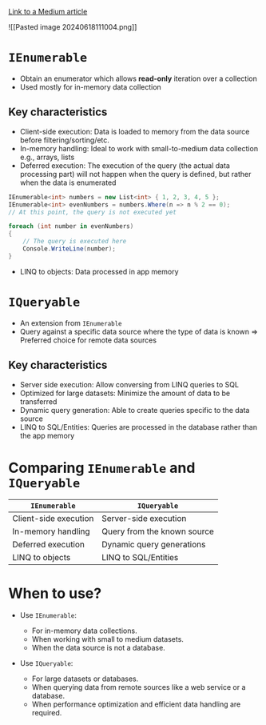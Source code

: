 
[Link to a Medium article](https://medium.com/@shahrukhkhan_7802/understanding-the-differences-between-ienumerable-and-iqueryable-in-c-9dbc9ac145f3)

![[Pasted image 20240618111004.png]]

# `IEnumerable`

- Obtain an enumerator which allows **read-only** iteration over a collection
- Used mostly for in-memory data collection
## Key characteristics

- Client-side execution: Data is loaded to memory from the data source before filtering/sorting/etc.
- In-memory handling: Ideal to work with small-to-medium data collection e.g., arrays, lists
- Deferred execution: The execution of the query (the actual data processing part) will not happen when the query is defined, but rather when the data is enumerated

```csharp
IEnumerable<int> numbers = new List<int> { 1, 2, 3, 4, 5 };
IEnumerable<int> evenNumbers = numbers.Where(n => n % 2 == 0);
// At this point, the query is not executed yet

foreach (int number in evenNumbers)
{
    // The query is executed here
    Console.WriteLine(number);
}
```


- LINQ to objects: Data processed in app memory

# `IQueryable`

- An extension from `IEnumerable` 
- Query against a specific data source where the type of data is known => Preferred choice for remote data sources

## Key characteristics

- Server side execution: Allow conversing from LINQ queries to SQL
- Optimized for large datasets: Minimize the amount of data to be transferred
- Dynamic query generation: Able to create queries specific to the data source
- LINQ to SQL/Entities: Queries are processed in the database rather than the app memory

# Comparing `IEnumerable` and `IQueryable`

| `IEnumerable`         | `IQueryable`                |
| --------------------- | --------------------------- |
| Client-side execution | Server-side execution       |
| In-memory handling    | Query from the known source |
| Deferred execution    | Dynamic query generations   |
| LINQ to objects       | LINQ to SQL/Entities        |

# When to use? 

- Use `IEnumerable`:
	- For in-memory data collections.
	- When working with small to medium datasets.
	- When the data source is not a database.

- Use `IQueryable`:
	- For large datasets or databases.
	- When querying data from remote sources like a web service or a database.
	- When performance optimization and efficient data handling are required.